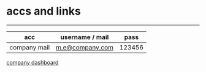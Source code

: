 # accs and links
---

acc | username / mail | pass
--- | --- | ---
company mail | m.e@company.com | 123456

[company dashboard](http://my_dashboard.company.com)

